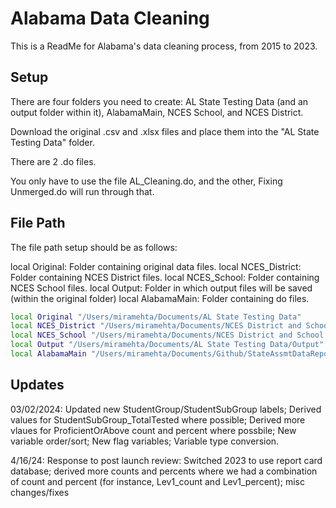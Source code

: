 
# Alabama Data Cleaning

This is a ReadMe for Alabama's data cleaning process, from 2015 to 2023.





## Setup

There are four folders you need to create: 
AL State Testing Data (and an output folder within it), AlabamaMain, NCES School, and NCES District. 

Download the original .csv and .xlsx files and place them into the "AL State Testing Data" folder. 

There are 2 .do files. 

You only have to use the file AL_Cleaning.do, and the other, Fixing Unmerged.do  will run through that.



    
## File Path

The file path setup should be as follows: 

local Original: Folder containing original data files.
local NCES_District: Folder containing NCES District files.
local NCES_School: Folder containing NCES School files.
local Output: Folder in which output files will be saved (within the original folder)
local AlabamaMain: Folder containing do files.


```bash
local Original "/Users/miramehta/Documents/AL State Testing Data"
local NCES_District "/Users/miramehta/Documents/NCES District and School Demographics/NCES District Files, Fall 1997-Fall 2022"
local NCES_School "/Users/miramehta/Documents/NCES District and School Demographics/NCES School Files, Fall 1997-Fall 2022"
local Output "/Users/miramehta/Documents/AL State Testing Data/Output"
local AlabamaMain "/Users/miramehta/Documents/Github/StateAssmtDataRepository/Version 1.1/State Code/Alabama"
```
## Updates

03/02/2024: Updated new StudentGroup/StudentSubGroup labels; Derived values for StudentSubGroup_TotalTested where possible; Derived more vlaues for ProficientOrAbove count and percent where possbile; New variable order/sort; New flag variables; Variable type conversion.

4/16/24: Response to post launch review: Switched 2023 to use report card database; derived more counts and percents where we had a combination of count and percent (for instance, Lev1_count and Lev1_percent); misc changes/fixes
